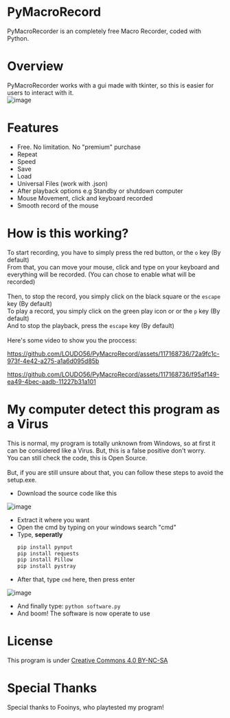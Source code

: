 # PyMacroRecord
PyMacroRecorder is an completely free Macro Recorder, coded with Python.

# Overview
PyMacroRecorder works with a gui made with tkinter, so this is easier for users to interact with it.\
![image](https://github.com/LOUDO56/PyMacroRecord/assets/117168736/53632869-e661-42ca-9ee7-ee4e34fdd803)


# Features
- Free. No limitation. No "premium" purchase
- Repeat
- Speed
- Save
- Load
- Universal Files (work with .json)
- After playback options e.g Standby or shutdown computer
- Mouse Movement, click and keyboard recorded
- Smooth record of the mouse

# How is this working?
To start recording, you have to simply press the red button, or the `o` key (By default)\
From that, you can move your mouse, click and type on your keyboard and everything will be recorded. (You can chose to enable what will be recorded)
\
\
Then, to stop the record, you simply click on the black square or the `escape` key (By default)\
To play a record, you simply click on the green play icon or or the `p` key (By default)\
And to stop the playback, press the `escape` key (By default)
\
\
Here's some video to show you the proccess:


https://github.com/LOUDO56/PyMacroRecord/assets/117168736/72a9fc1c-973f-4e42-a275-a1a6d095d85b


https://github.com/LOUDO56/PyMacroRecord/assets/117168736/f95af149-ea49-4bec-aadb-11227b31a101




# My computer detect this program as a Virus

This is normal, my program is totally unknown from Windows, so at first it can be considered like a Virus. But, this is a false positive don't worry.\
You can still check the code, this is Open Source.
\
\
But, if you are still unsure about that, you can follow these steps to avoid the setup.exe.

- Download the source code like this







![image](https://github.com/LOUDO56/PyMacroRecord/assets/117168736/575097b0-3eef-4461-ae16-0e16513a14d4)
- Extract it where you want
- Open the cmd by typing on your windows search "cmd"
- Type, **seperatly**
  ```bash
  pip install pynput
  pip install requests
  pip install Pillow
  pip install pystray
  ```
- After that, type `cmd` here, then press enter

![image](https://github.com/LOUDO56/PyMacroRecord/assets/117168736/89776a49-0cc4-4be0-ab54-62b6687d2b3b)

- And finally type: `python software.py`
- And boom! The software is now operate to use

# License

This program is under [Creative Commons 4.0 BY-NC-SA](https://creativecommons.org/licenses/by-nc-sa/4.0/)

# Special Thanks

Special thanks to Fooinys, who playtested my program!
